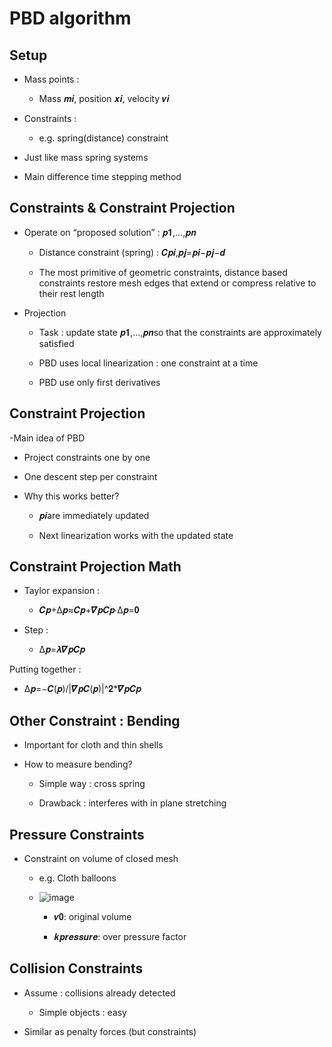 # PBD algorithm

## Setup

- Mass points :

  - Mass 𝒎𝒊, position 𝒙𝒊, velocity 𝒗𝒊
  
- Constraints :

  - e.g. spring(distance) constraint
  
- Just like mass spring systems

- Main difference time stepping method


## Constraints & Constraint Projection
- Operate on “proposed solution” : 𝒑𝟏,…,𝒑𝒏

  - Distance constraint (spring) : 𝑪𝒑𝒊,𝒑𝒋=𝒑𝒊−𝒑𝒋−𝒅

  - The most primitive of geometric constraints, distance based constraints restore mesh edges that extend or compress relative to their rest length

- Projection

  - Task : update state 𝒑𝟏,…,𝒑𝒏so that the constraints are approximately satisfied

  - PBD uses local linearization : one constraint at a time

  - PBD use only first derivatives
  
## Constraint Projection

-Main idea of PBD

  - Project constraints one by one

  - One descent step per constraint

- Why this works better?

  - 𝒑𝒊are immediately updated

  - Next linearization works with the updated state
  
## Constraint Projection Math
- Taylor expansion :
  - 𝑪𝒑+Δ𝒑≈𝑪𝒑+𝜵𝒑𝑪𝒑∙Δ𝒑=𝟎
  
- Step :

  - Δ𝒑=𝝀𝜵𝒑𝑪𝒑

Putting together :
  - Δ𝒑=−𝑪(𝒑)/|𝜵𝒑𝑪(𝒑)|^𝟐*𝜵𝒑𝑪𝒑
  
  
## Other Constraint : Bending

- Important for cloth and thin shells

- How to measure bending?

  - Simple way : cross spring

  - Drawback : interferes with in plane stretching
  
## Pressure Constraints

- Constraint on volume of closed mesh

  - e.g. Cloth balloons

  - ![image](https://user-images.githubusercontent.com/78521423/191070118-bf95c45a-c494-41ed-bc35-80f7e84874c1.png)
 
      - 𝒗𝟎: original volume

      - 𝒌𝒑𝒓𝒆𝒔𝒔𝒖𝒓𝒆: over pressure factor
      
      
## Collision Constraints

- Assume : collisions already detected

  - Simple objects : easy

- Similar as penalty forces (but constraints)
